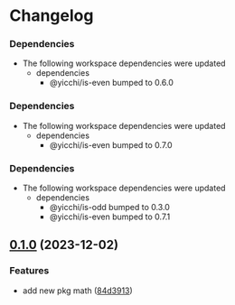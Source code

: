 # Changelog

### Dependencies

* The following workspace dependencies were updated
  * dependencies
    * @yicchi/is-even bumped to 0.6.0

### Dependencies

* The following workspace dependencies were updated
  * dependencies
    * @yicchi/is-even bumped to 0.7.0

### Dependencies

* The following workspace dependencies were updated
  * dependencies
    * @yicchi/is-odd bumped to 0.3.0
    * @yicchi/is-even bumped to 0.7.1

## [0.1.0](https://github.com/YiCChi/front-monorepo/compare/math-v0.0.1...math-v0.1.0) (2023-12-02)


### Features

* add new pkg math ([84d3913](https://github.com/YiCChi/front-monorepo/commit/84d39138c29115b1494882e8c95bd39528a517a4))
